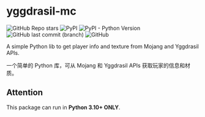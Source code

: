 # yggdrasil-mc

![GitHub Repo stars](https://img.shields.io/github/stars/SerinaNya/yggdrasil-mc?style=social) ![PyPI](https://img.shields.io/pypi/v/yggdrasil-mc?style=flat-square) ![PyPI - Python Version](https://img.shields.io/pypi/pyversions/yggdrasil-mc?style=flat-square) ![GitHub last commit (branch)](https://img.shields.io/github/last-commit/SerinaNya/yggdrasil-mc/main?style=flat-square) ![GitHub](https://img.shields.io/github/license/SerinaNya/yggdrasil-mc?style=flat-square)

A simple Python lib to get player info and texture from Mojang and Yggdrasil APIs.

一个简单的 Python 库，可从 Mojang 和 Yggdrasil APIs 获取玩家的信息和材质。

## Attention

This package can run in **Python 3.10+ ONLY**.
